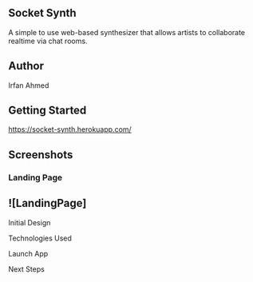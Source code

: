 ## Socket Synth

A simple to use web-based synthesizer that allows artists to collaborate realtime via chat rooms.

## Author

Irfan Ahmed

## Getting Started

https://socket-synth.herokuapp.com/

## Screenshots

### Landing Page

## ![LandingPage]

Initial Design

Technologies Used

Launch App

Next Steps
